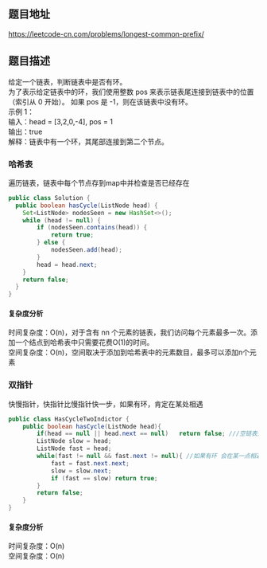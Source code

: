 ## 题目地址
https://leetcode-cn.com/problems/longest-common-prefix/
## 题目描述
给定一个链表，判断链表中是否有环。  
为了表示给定链表中的环，我们使用整数 pos 来表示链表尾连接到链表中的位置（索引从 0 开始）。 如果 pos 是 -1，则在该链表中没有环。  
示例 1：  
输入：head = [3,2,0,-4], pos = 1  
输出：true  
解释：链表中有一个环，其尾部连接到第二个节点。  
### 哈希表
遍历链表，链表中每个节点存到map中并检查是否已经存在
```java
public class Solution {
  public boolean hasCycle(ListNode head) {
    Set<ListNode> nodesSeen = new HashSet<>();
    while (head != null) {
        if (nodesSeen.contains(head)) {
            return true;
        } else {
            nodesSeen.add(head);
        }
        head = head.next;
    }
    return false;
  }
}
```
#### 复杂度分析
时间复杂度：O(n)，对于含有 nn 个元素的链表，我们访问每个元素最多一次。添加一个结点到哈希表中只需要花费O(1)的时间。  
空间复杂度：O(n)，空间取决于添加到哈希表中的元素数目，最多可以添加n个元素
### 双指针
快慢指针，快指针比慢指针快一步，如果有环，肯定在某处相遇
```java
public class HasCycleTwoIndictor {
    public boolean hasCycle(ListNode head){
        if(head == null || head.next == null)   return false; ///空链表无环，单个节点也无环
        ListNode slow = head;
        ListNode fast = head;
        while(fast != null && fast.next != null){ //如果有环 会在某一点相遇
            fast = fast.next.next;
            slow = slow.next;
            if (fast == slow) return true;
        }
        return false;
    }
}
```
#### 复杂度分析
时间复杂度：O(n)  
空间复杂度：O(n)

